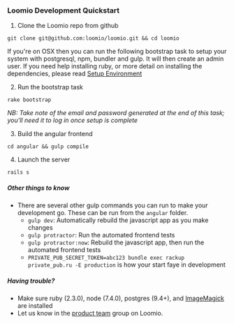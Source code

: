 ### Loomio Development Quickstart

1. Clone the Loomio repo from github
```
git clone git@github.com:loomio/loomio.git && cd loomio
```

If you're on OSX then you can run the following bootstrap task to setup your system with postgresql, npm, bundler and gulp. It will then create an admin user. If you need help installing ruby, or more detail on installing the dependencies, please read [Setup Environment](setup_environment.md)

2. Run the bootstrap task
```
rake bootstrap
```

_NB: Take note of the email and password generated at the end of this task; you'll need it to log in once setup is complete_

3. Build the angular frontend
```
cd angular && gulp compile
```
4. Launch the server
```
rails s
```

##### Other things to know
- There are several other gulp commands you can run to make your development go. These can be run from the `angular` folder.
  - `gulp dev`: Automatically rebuild the javascript app as you make changes
  - `gulp protractor`: Run the automated frontend tests
  - `gulp protractor:now`: Rebuild the javascript app, then run the automated frontend tests
  - `PRIVATE_PUB_SECRET_TOKEN=abc123 bundle exec rackup private_pub.ru -E production` is how your start faye in development

##### Having trouble?

- Make sure ruby (2.3.0), node (7.4.0), postgres (9.4+), and [ImageMagick](http://stackoverflow.com/questions/3704919/installing-rmagick-on-ubuntu) are installed
- Let us know in the [product team](https://www.loomio.org/g/VmBUX7WM/loomio-community-product-team) group on Loomio.
